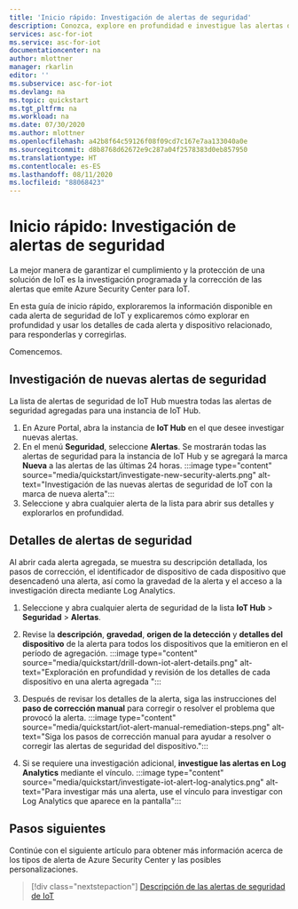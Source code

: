 ```yaml
---
title: 'Inicio rápido: Investigación de alertas de seguridad'
description: Conozca, explore en profundidad e investigue las alertas de seguridad de Azure Security Center para IoT en sus dispositivos de IoT.
services: asc-for-iot
ms.service: asc-for-iot
documentationcenter: na
author: mlottner
manager: rkarlin
editor: ''
ms.subservice: asc-for-iot
ms.devlang: na
ms.topic: quickstart
ms.tgt_pltfrm: na
ms.workload: na
ms.date: 07/30/2020
ms.author: mlottner
ms.openlocfilehash: a42b8f64c59126f08f09cd7c167e7aa133040a0e
ms.sourcegitcommit: d8b8768d62672e9c287a04f2578383d0eb857950
ms.translationtype: HT
ms.contentlocale: es-ES
ms.lasthandoff: 08/11/2020
ms.locfileid: "88068423"
---
```

# <a name="quickstart-investigate-security-alerts"></a>Inicio rápido: Investigación de alertas de seguridad

La mejor manera de garantizar el cumplimiento y la protección de una solución de IoT es la investigación programada y la corrección de las alertas que emite Azure Security Center para IoT.

En esta guía de inicio rápido, exploraremos la información disponible en cada alerta de seguridad de IoT y explicaremos cómo explorar en profundidad y usar los detalles de cada alerta y dispositivo relacionado, para responderlas y corregirlas. 

Comencemos. 


## <a name="investigate-new-security-alerts"></a>Investigación de nuevas alertas de seguridad

La lista de alertas de seguridad de IoT Hub muestra todas las alertas de seguridad agregadas para una instancia de IoT Hub. 

1. En Azure Portal, abra la instancia de **IoT Hub** en el que desee investigar nuevas alertas.
1. En el menú **Seguridad**, seleccione **Alertas**. Se mostrarán todas las alertas de seguridad para la instancia de IoT Hub y se agregará la marca **Nueva** a las alertas de las últimas 24 horas.
:::image type="content" source="media/quickstart/investigate-new-security-alerts.png" alt-text="Investigación de las nuevas alertas de seguridad de IoT con la marca de nueva alerta":::
1. Seleccione y abra cualquier alerta de la lista para abrir sus detalles y explorarlos en profundidad. 

## <a name="security-alert-details"></a>Detalles de alertas de seguridad

Al abrir cada alerta agregada, se muestra su descripción detallada, los pasos de corrección, el identificador de dispositivo de cada dispositivo que desencadenó una alerta, así como la gravedad de la alerta y el acceso a la investigación directa mediante Log Analytics. 

1. Seleccione y abra cualquier alerta de seguridad de la lista **IoT Hub** > **Seguridad** > **Alertas**. 
1. Revise la **descripción**, **gravedad**, **origen de la detección** y **detalles del dispositivo** de la alerta para todos los dispositivos que la emitieron en el período de agregación.
:::image type="content" source="media/quickstart/drill-down-iot-alert-details.png" alt-text="Exploración en profundidad y revisión de los detalles de cada dispositivo en una alerta agregada "::: 
1. Después de revisar los detalles de la alerta, siga las instrucciones del **paso de corrección manual** para corregir o resolver el problema que provocó la alerta. 
:::image type="content" source="media/quickstart/iot-alert-manual-remediation-steps.png" alt-text="Siga los pasos de corrección manual para ayudar a resolver o corregir las alertas de seguridad del dispositivo.":::

1. Si se requiere una investigación adicional, **investigue las alertas en Log Analytics** mediante el vínculo. 
:::image type="content" source="media/quickstart/investigate-iot-alert-log-analytics.png" alt-text="Para investigar más una alerta, use el vínculo para investigar con Log Analytics que aparece en la pantalla":::

## <a name="next-steps"></a>Pasos siguientes

Continúe con el siguiente artículo para obtener más información acerca de los tipos de alerta de Azure Security Center y las posibles personalizaciones.

> [!div class="nextstepaction"]
> [Descripción de las alertas de seguridad de IoT](concept-security-alerts.md)
